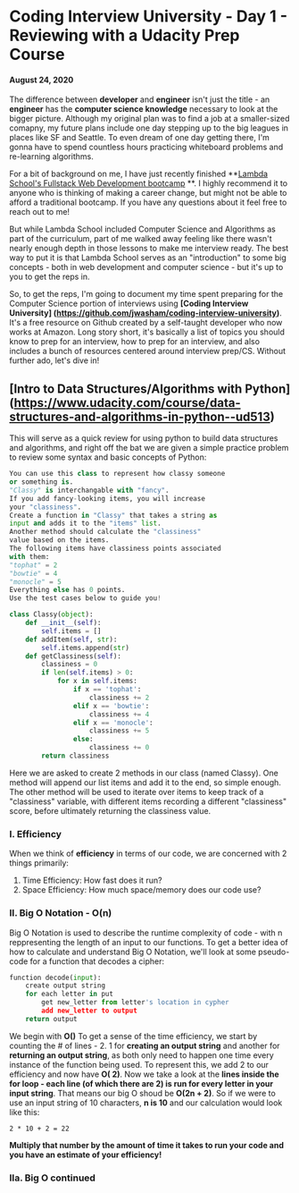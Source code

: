 # Coding Interview University - Day 1 - Reviewing with a Udacity Prep Course

#### August 24, 2020

The difference between **developer** and **engineer** isn't just the title - an **engineer** has the **computer science knowledge** necessary to look at the bigger picture. Although my original plan was to find a job at a smaller-sized comapny, my future plans include one day stepping up to the big leagues in places like SF and Seattle. To even dream of one day getting there, I'm gonna have to spend countless hours practicing whiteboard problems and re-learning algorithms.

For a bit of background on me, I have just recently finished **[Lambda School's Fullstack Web Development bootcamp](https://lambdaschool.com/) **. I highly recommend it to anyone who is thinking of making a career change, but might not be able to afford a traditional bootcamp. If you have any questions about it feel free to reach out to me!

But while Lambda School included Computer Science and Algorithms as part of the curriculum, part of me walked away feeling like there wasn't nearly enough depth in those lessons to make me interview ready. The best way to put it is that Lambda School serves as an "introduction" to some big concepts - both in web development and computer science - but it's up to you to get the reps in.

So, to get the reps, I'm going to document my time spent preparing for the Computer Science portion of interviews using **[Coding Interview University] (https://github.com/jwasham/coding-interview-university)**. It's a free resource on Github created by a self-taught developer who now works at Amazon. Long story short, it's basically a list of topics you should know to prep for an interview, how to prep for an interview, and also includes a bunch of resources centered around interview prep/CS. Without further ado, let's dive in!

## [Intro to Data Structures/Algorithms with Python] (https://www.udacity.com/course/data-structures-and-algorithms-in-python--ud513)

This will serve as a quick review for using python to build data structures and algorithms, and right off the bat we are given a simple practice problem to review some syntax and basic concepts of Python:

```Python
You can use this class to represent how classy someone
or something is.
"Classy" is interchangable with "fancy".
If you add fancy-looking items, you will increase
your "classiness".
Create a function in "Classy" that takes a string as
input and adds it to the "items" list.
Another method should calculate the "classiness"
value based on the items.
The following items have classiness points associated
with them:
"tophat" = 2
"bowtie" = 4
"monocle" = 5
Everything else has 0 points.
Use the test cases below to guide you!

class Classy(object):
    def __init__(self):
        self.items = []
    def addItem(self, str):
        self.items.append(str)
    def getClassiness(self):
        classiness = 0
        if len(self.items) > 0:
            for x in self.items:
                if x == 'tophat':
                    classiness += 2
                elif x == 'bowtie':
                    classiness += 4
                elif x == 'monocle':
                    classiness += 5
                else:
                    classiness += 0
        return classiness
```
Here we are asked to create 2 methods in our class (named Classy). One method will append our list items and add it to the end, so simple enough. The other method will be used to iterate over items to keep track of a "classiness" variable, with different items recording a different "classiness" score, before ultimately returning the classiness value.
### I. Efficiency
When we think of **efficiency** in terms of our code, we are concerned with 2 things primarily:

1.  Time Efficiency: How fast does it run? 
2.  Space Efficiency: How much space/memory does our code use?

### II. Big O Notation -  O(n)

Big O Notation is used to describe the runtime complexity of code - with n reppresenting the length of an input to our functions.
To get a better idea of how to calculate and understand Big O Notation, we'll look at some pseudo-code for a function that decodes a cipher:
```python
function decode(input):
    create output string
    for each letter in put
        get new_letter from letter's location in cypher
        add new_letter to output
    return output
```
We begin with **O()**
To get a sense of the time efficiency, we start by counting the # of lines - 2.
1 for **creating an output string** and another for **returning an output string**, as both only need to happen one time every instance of the function being used.
To represent this, we add 2 to our efficiency and now have **O(   2)**.
Now we take a look at the **lines inside the for loop - each line (of which there are 2) is run for every letter in your input string**. That means our big O shoud be **O(2n + 2)**.
So if we were to use an input string of 10 characters, **n is 10** and our calculation would look like this:
```
2 * 10 + 2 = 22
```
**Multiply that number by the amount of time it takes to run your code and you have an estimate of your efficiency!**

### IIa. Big O continued
